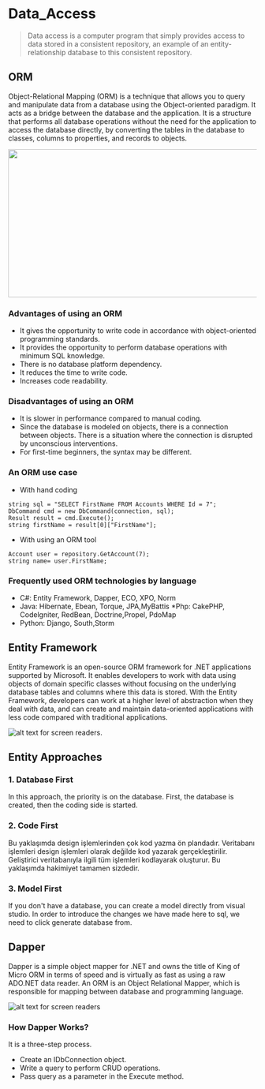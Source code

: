 # Data_Access
> Data access is a computer program that simply provides access to data stored in a consistent repository, an example of an entity-relationship database to this consistent repository.

## ORM
Object-Relational Mapping (ORM) is a technique that allows you to query and manipulate data from a database using the Object-oriented paradigm. It acts as a bridge between the database and the application. It is a structure that performs all database operations without the need for the application to access the database directly, by converting the tables in the database to classes, columns to properties, and records to objects.

<img src="https://miro.medium.com/max/2678/0*hPIVHv2kP28zTbvb.png" style="height: 300px; width:700px;"/>

### Advantages of using an ORM

* It gives the opportunity to write code in accordance with object-oriented programming standards.
* It provides the opportunity to perform database operations with minimum SQL knowledge.
* There is no database platform dependency.
* It reduces the time to write code.
* Increases code readability.

### Disadvantages of using an ORM
* It is slower in performance compared to manual coding.
* Since the database is modeled on objects, there is a connection between objects. There is a situation where the connection is disrupted by unconscious interventions.
* For first-time beginners, the syntax may be different.

### An ORM use case

* With hand coding
```
string sql = "SELECT FirstName FROM Accounts WHERE Id = 7";
DbCommand cmd = new DbCommand(connection, sql);
Result result = cmd.Execute();
string firstName = result[0]["FirstName"];
```
* With using an ORM tool
```
Account user = repository.GetAccount(7);
string name= user.FirstName;
```

### Frequently used ORM technologies by language
* C#: Entity Framework,  Dapper, ECO, XPO, Norm
* Java: Hibernate, Ebean, Torque, JPA,MyBattis
*Php: CakePHP, Codelgniter, RedBean, Doctrine,Propel, PdoMap
* Python: Django, South,Storm

## Entity Framework
Entity Framework is an open-source ORM framework for .NET applications supported by Microsoft. It enables developers to work with data using objects of domain specific classes without focusing on the underlying database tables and columns where this data is stored. With the Entity Framework, developers can work at a higher level of abstraction when they deal with data, and can create and maintain data-oriented applications with less code compared with traditional applications.

![alt text for screen readers](https://miro.medium.com/max/770/1*iKXY29vQETRAuxWOLSbq0w.jpeg "Text to show on mouseover").

## Entity Approaches

### 1. Database First
In this approach, the priority is on the database. First, the database is created, then the coding side is started.
### 2. Code First
Bu yaklaşımda design işlemlerinden çok kod yazma ön plandadır. Veritabanı işlemleri design işlemleri olarak değilde kod yazarak gerçekleştirilir. Geliştirici veritabanıyla ilgili tüm işlemleri kodlayarak oluşturur. Bu yaklaşımda hakimiyet tamamen sizdedir.
### 3. Model First
If you don't have a database, you can create a model directly from visual studio. In order to introduce the changes we have made here to sql, we need to click generate database from.

## Dapper
Dapper is a simple object mapper for .NET and owns the title of King of Micro ORM in terms of speed and is virtually as fast as using a raw ADO.NET data reader. An ORM is an Object Relational Mapper, which is responsible for mapping between database and programming language.


![alt text for screen readers](https://z2c2b4z9.stackpathcdn.com/images/logo256X256.png "Text to show on mouseover")



### How Dapper Works?
It is a three-step process.

* Create an IDbConnection object.
* Write a query to perform CRUD operations.
* Pass query as a parameter in the Execute method.














